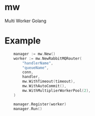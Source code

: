 # mw
Multi Worker Golang

# Example
```go
    manager := mw.New()
    worker := mw.NewRabbitMQRouter(
		"handlerName",
		"queueName",
		conn,
		handler,
		mw.WithTimeout(timeout),
		mw.WithAutoCommit(),
		mw.WithMultiplierWorkerPool(2),
	)

    manager.Register(worker)
    manager.Run()
```